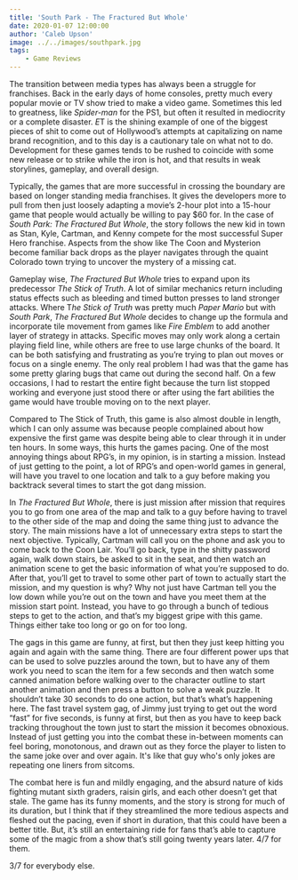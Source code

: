 ```yaml
---
title: 'South Park - The Fractured But Whole'
date: 2020-01-07 12:00:00
author: 'Caleb Upson'
image: ../../images/southpark.jpg
tags:
    - Game Reviews
---
```


The transition between media types has always been a struggle for franchises. Back in the early days of home consoles, pretty much every popular movie or TV show tried to make a video game. Sometimes this led to greatness, like *Spider-man* for the PS1, but often it resulted in mediocrity or a complete disaster. *E*T is the shining example of one of the biggest pieces of shit to come out of Hollywood’s attempts at capitalizing on name brand recognition, and to this day is a cautionary tale on what not to do. Development for these games tends to be rushed to coincide with some new release or to strike while the iron is hot, and that results in weak storylines, gameplay, and overall design.

Typically, the games that are more successful in crossing the boundary are based on longer standing media franchises. It gives the developers more to pull from then just loosely adapting a movie’s 2-hour plot into a 15-hour game that people would actually be willing to pay $60 for. In the case of *South Park: The Fractured But Whole*, the story follows the new kid in town as Stan, Kyle, Cartman, and Kenny compete for the most successful Super Hero franchise. Aspects from the show like The Coon and Mysterion become familiar back drops as the player navigates through the quaint Colorado town trying to uncover the mystery of a missing cat.

Gameplay wise, *The Fractured But Whole* tries to expand upon its predecessor *The Stick of Truth*.  A lot of similar mechanics return including status effects such as bleeding and timed button presses to land stronger attacks. Where T*he Stick of Truth* was pretty much *Paper Mario* but with *South Park*, *The Fractured But Whole* decides to change up the formula and incorporate tile movement from games like *Fire Emblem* to add another layer of strategy in attacks. Specific moves may only work along a certain playing field line, while others are free to use large chunks of the board. It can be both satisfying and frustrating as you’re trying to plan out moves or focus on a single enemy. The only real problem I had was that the game has some pretty glaring bugs that came out during the second half. On a few occasions, I had to restart the entire fight because the turn list stopped working and everyone just stood there or after using the fart abilities the game would have trouble moving on to the next player.

Compared to The Stick of Truth, this game is also almost double in length, which I can only assume was because people complained about how expensive the first game was despite being able to clear through it in under ten hours. In some ways, this hurts the games pacing. One of the most annoying things about RPG’s, in my opinion, is in starting a mission. Instead of just getting to the point, a lot of RPG’s and open-world games in general, will have you travel to one location and talk to a guy before making you backtrack several times to start the got dang mission. 

In *The Fractured But Whole*, there is just mission after mission that requires you to go from one area of the map and talk to a guy before having to travel to the other side of the map and doing the same thing just to advance the story. The main missions have a lot of unnecessary extra steps to start the next objective. Typically, Cartman will call you on the phone and ask you to come back to the Coon Lair. You’ll go back, type in the shitty password again, walk down stairs, be asked to sit in the seat, and then watch an animation scene to get the basic information of what you’re supposed to do. After that, you’ll get to travel to some other part of town to actually start the mission, and my question is why? Why not just have Cartman tell you the low down while you’re out on the town and have you meet them at the mission start point. Instead, you have to go through a bunch of tedious steps to get to the action, and that’s my biggest gripe with this game. Things either take too long or go on for too long.

The gags in this game are funny, at first, but then they just keep hitting you again and again with the same thing. There are four different power ups that can be used to solve puzzles around the town, but to have any of them work you need to scan the item for a few seconds and then watch some canned animation before walking over to the character outline to start another animation and then press a button to solve a weak puzzle. It shouldn’t take 30 seconds to do one action, but that’s what’s happening here. The fast travel system gag, of Jimmy just trying to get out the word “fast” for five seconds, is funny at first, but then as you have to keep back tracking throughout the town just to start the mission it becomes obnoxious. Instead of just getting you into the combat these in-between moments can feel boring, monotonous, and drawn out as they force the player to listen to the same joke over and over again. It's like that guy who's only jokes are repeating one liners from sitcoms.

The combat here is fun and mildly engaging, and the absurd nature of kids fighting mutant sixth graders, raisin girls, and each other doesn’t get that stale. The game has its funny moments, and the story is strong for much of its duration, but I think that if they streamlined the more tedious aspects and fleshed out the pacing, even if short in duration, that this could have been a better title. But, it’s still an entertaining ride for fans that’s able to capture some of the magic from a show that’s still going twenty years later. 4/7 for them.

3/7 for everybody else. 
